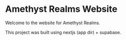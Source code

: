 # Amethyst Realms Website

Welcome to the website for Amethyst Realms. 

This project was built using nextjs (app dir) + supabase. 